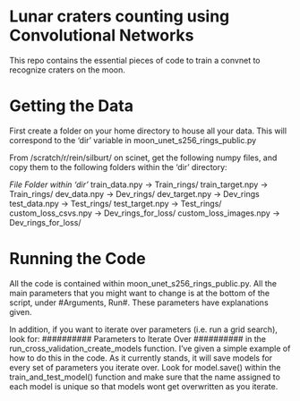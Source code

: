 # Lunar craters counting using Convolutional Networks

This repo contains the essential pieces of code to train a convnet to recognize craters on the moon. 

# Getting the Data
First create a folder on your home directory to house all your data. This will correspond to the ‘dir’ variable in moon_unet_s256_rings_public.py

From /scratch/r/rein/silburt/ on scinet, get the following numpy files, and copy them to the following folders within the ‘dir’ directory:

*File*				*Folder within ‘dir’*
train_data.npy   	->	Train_rings/
train_target.npy   	-> 	Train_rings/
dev_data.npy		->	Dev_rings/
dev_target.npy		->	Dev_rings
test_data.npy		->	Test_rings/
test_target.npy		->	Test_rings/
custom_loss_csvs.npy	->	Dev_rings_for_loss/
custom_loss_images.npy	->	Dev_rings_for_loss/

# Running the Code
All the code is contained within moon_unet_s256_rings_public.py. All the main parameters that you might want to change is at the bottom of the script, under #Arguments, Run#. These parameters have explanations given. 

In addition, if you want to iterate over parameters (i.e. run a grid search), look for:
########## Parameters to Iterate Over ########## 
in the run_cross_validation_create_models function. I’ve given a simple example of how to do this in the code. As it currently stands, it will save models for every set of parameters you iterate over. Look for model.save() within the train_and_test_model() function and make sure that the name assigned to each model is unique so that models wont get overwritten as you iterate.
